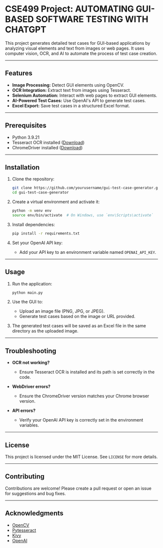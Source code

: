 # CSE499 Project: AUTOMATING GUI-BASED SOFTWARE TESTING WITH CHATGPT

This project generates detailed test cases for GUI-based applications by analyzing visual elements and text from images or web pages. It uses computer vision, OCR, and AI to automate the process of test case creation.

---

## Features

- **Image Processing:** Detect GUI elements using OpenCV.
- **OCR Integration:** Extract text from images using Tesseract.
- **Selenium Automation:** Interact with web pages to extract GUI elements.
- **AI-Powered Test Cases:** Use OpenAI's API to generate test cases.
- **Excel Export:** Save test cases in a structured Excel format.

---

## Prerequisites

- Python 3.9.21
- Tesseract OCR installed ([Download](https://github.com/tesseract-ocr/tesseract))
- ChromeDriver installed ([Download](https://chromedriver.chromium.org/))

---

## Installation

1. Clone the repository:

   ```bash
   git clone https://github.com/yourusername/gui-test-case-generator.git
   cd gui-test-case-generator
   ```

2. Create a virtual environment and activate it:

   ```bash
   python -m venv env
   source env/bin/activate  # On Windows, use `env\Scripts\activate`
   ```

3. Install dependencies:

   ```bash
   pip install -r requirements.txt
   ```

4. Set your OpenAI API key:
   - Add your API key to an environment variable named `OPENAI_API_KEY`.

---

## Usage

1. Run the application:

   ```bash
   python main.py
   ```

2. Use the GUI to:

   - Upload an image file (PNG, JPG, or JPEG).
   - Generate test cases based on the image or URL provided.

3. The generated test cases will be saved as an Excel file in the same directory as the uploaded image.

---

## Troubleshooting

- **OCR not working?**

  - Ensure Tesseract OCR is installed and its path is set correctly in the code.

- **WebDriver errors?**

  - Ensure the ChromeDriver version matches your Chrome browser version.

- **API errors?**
  - Verify your OpenAI API key is correctly set in the environment variables.

---

## License

This project is licensed under the MIT License. See `LICENSE` for more details.

---

## Contributing

Contributions are welcome! Please create a pull request or open an issue for suggestions and bug fixes.

---

## Acknowledgments

- [OpenCV](https://opencv.org/)
- [Pytesseract](https://github.com/madmaze/pytesseract)
- [Kivy](https://kivy.org/)
- [OpenAI](https://openai.com/)

